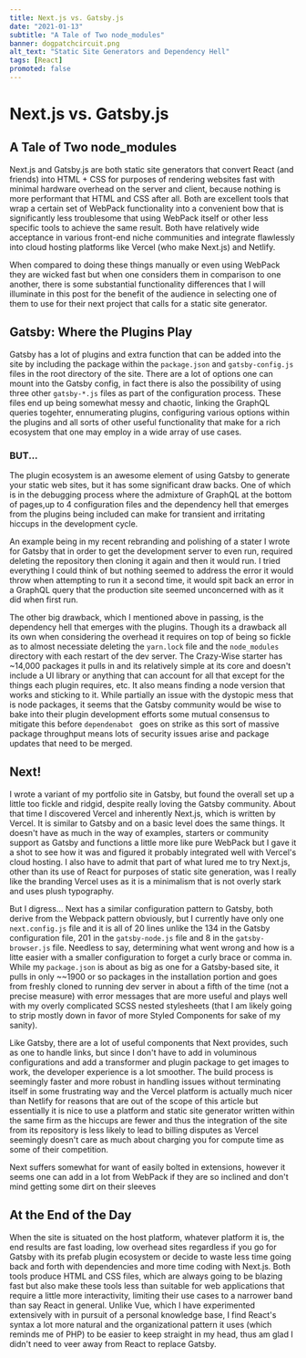 ```yaml
---
title: Next.js vs. Gatsby.js
date: "2021-01-13"
subtitle: "A Tale of Two node_modules"
banner: dogpatchcircuit.png
alt_text: "Static Site Generators and Dependency Hell"
tags: [React]
promoted: false
---
```


# Next.js vs. Gatsby.js

## A Tale of Two node_modules

Next.js and Gatsby.js are both static site generators that convert React (and friends) into HTML + CSS for purposes of rendering websites fast with minimal hardware overhead on the server and client, because nothing is more performant that HTML and CSS after all. Both are excellent tools that wrap a certain set of WebPack functionality into a convenient bow that is significantly less troublesome that using WebPack itself or other less specific tools to achieve the same result. Both have relatively wide acceptance in various front-end niche communities and integrate flawlessly into cloud hosting platforms like Vercel (who make Next.js) and Netlify.

When compared to doing these things manually or even using WebPack they are wicked fast but when one considers them in comparison to one another, there is some substantial functionality differences that I will illuminate in this post for the benefit of the audience in selecting one of them to use for their next project that calls for a static site generator.

## Gatsby: Where the Plugins Play

Gatsby has a lot of plugins and extra function that can be added into the site by including the package within the `package.json` and `gatsby-config.js` files in the root directory of the site. There are a lot of options one can mount into the Gatsby config, in fact there is also the possibility of using three other `gatsby-*.js` files as part of the configuration process. These files end up being somewhat messy and chaotic, linking the GraphQL queries togehter, ennumerating plugins, configuring various options within the plugins and all sorts of other useful functionality that make for a rich ecosystem that one may employ in a wide array of use cases.

### BUT...

The plugin ecosystem is an awesome element of using Gatsby to generate your static web sites, but it has some significant draw backs. One of which is in the debugging process where the admixture of GraphQL at the bottom of pages,up to 4 configuration files and the dependency hell that emerges from the plugins being included can make for transient and irritating hiccups in the development cycle.

An example being in my recent rebranding and polishing of a stater I wrote for Gatsby that in order to get the development server to even run, required deleting the repository then cloning it again and then it would run. I tried everything I could think of but nothing seemed to address the error it would throw when attempting to run it a second time, it would spit back an error in a GraphQL query that the production site seemed unconcerned with as it did when first run.

The other big drawback, which I mentioned above in passing, is the dependency hell that emerges with the plugins. Though its a drawback all its own when considering the overhead it requires on top of being so fickle as to almost necessiate deleting the `yarn.lock` file and the `node_modules` directory with each restart of the dev server. The Crazy-Wise starter has ~14,000 packages it pulls in and its relatively simple at its core and doesn't include a UI library or anything that can account for all that except for the things each plugin requires, etc. It also means finding a node version that works and sticking to it. While partially an issue with the dystopic mess that is node packages, it seems that the Gatsby community would be wise to bake into their plugin development efforts some mutual consensus to mitigate this before `dependenabot ` goes on strike as this sort of massive package throughput means lots of security issues arise and package updates that need to be merged.

## Next!

I wrote a variant of my portfolio site in Gatsby, but found the overall set up a little too fickle and ridgid, despite really loving the Gatsby community. About that time I discovered Vercel and inherently Next.js, which is written by Vercel. It is similar to Gatsby and on a basic level does the same things. It doesn't have as much in the way of examples, starters or community support as Gatsby and functions a little more like pure WebPack but I gave it a shot to see how it was and figured it probably integrated well with Vercel's cloud hosting. I also have to admit that part of what lured me to try Next.js, other than its use of React for purposes of static site generation, was I really like the branding Vercel uses as it is a minimalism that is not overly stark and uses plush typography.

But I digress... Next has a similar configuration pattern to Gatsby, both derive from the Webpack pattern obviously, but I currently have only one `next.config.js` file and it is all of 20 lines unlike the 134 in the Gatsby configuration file, 201 in the `gatsby-node.js` file and 8 in the `gatsby-browser.js` file. Needless to say, determining what went wrong and how is a litte easier with a smaller configuration to forget a curly brace or comma in. While my `package.json` is about as big as one for a Gatsby-based site, it pulls in only ~~1900 or so packages in the installation portion and goes from freshly cloned to running dev server in about a fifth of the time (not a precise measure) with error messages that are more useful and plays well with my overly complicated SCSS nested stylesheets (that I am likely going to strip mostly down in favor of more Styled Components for sake of my sanity).

Like Gatsby, there are a lot of useful components that Next provides, such as one to handle links, but since I don't have to add in voluminous configurations and add a transformer and plugin package to get images to work, the developer experience is a lot smoother. The build process is seemingly faster and more robust in handling issues without terminating itself in some frustrating way and the Vercel platform is actually much nicer than Netlify for reasons that are out of the scope of this article but essentially it is nice to use a platform and static site generator written within the same firm as the hiccups are fewer and thus the integration of the site from its repository is less likely to lead to billing disputes as Vercel seemingly doesn't care as much about charging you for compute time as some of their competition.

Next suffers somewhat for want of easily bolted in extensions, however it seems one can add in a lot from WebPack if they are so inclined and don't mind getting some dirt on their sleeves

## At the End of the Day

When the site is situated on the host platform, whatever platform it is, the end results are fast loading, low overhead sites regardless if you go for Gatsby with its prefab plugin ecosystem or decide to waste less time going back and forth with dependencies and more time coding with Next.js. Both tools produce HTML and CSS files, which are always going to be blazing fast but also make these tools less than suitable for web applications that require a little more interactivity, limiting their use cases to a narrower band than say React in general. Unlike Vue, which I have experimented extensively with in pursuit of a personal knowledge base, I find React's syntax a lot more natural and the organizational pattern it uses (which reminds me of PHP) to be easier to keep straight in my head, thus am glad I didn't need to veer away from React to replace Gatsby.
